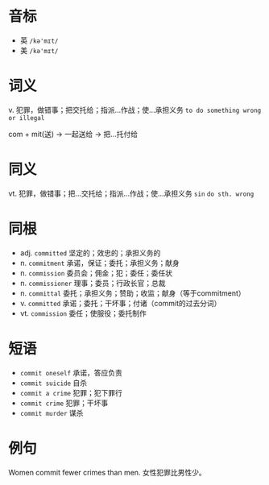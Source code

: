 # 音标

- 英 `/kə'mɪt/`
- 美 `/kə'mɪt/`

# 词义

v. 犯罪，做错事；把交托给；指派…作战；使…承担义务
`to do something wrong or illegal`



com + mit(送) → 一起送给 → 把…托付给

# 同义

vt. 犯罪，做错事；把...交托给；指派…作战；使…承担义务
`sin` `do sth. wrong`

# 同根

- adj. `committed` 坚定的；效忠的；承担义务的
- n. `commitment` 承诺，保证；委托；承担义务；献身
- n. `commission` 委员会；佣金；犯；委任；委任状
- n. `commissioner` 理事；委员；行政长官；总裁
- n. `committal` 委托；承担义务；赞助；收监；献身（等于commitment）
- v. `committed` 承诺；委托；干坏事；付诸（commit的过去分词）
- vt. `commission` 委任；使服役；委托制作

# 短语

- `commit oneself` 承诺，答应负责
- `commit suicide` 自杀
- `commit a crime` 犯罪；犯下罪行
- `commit crime` 犯罪；干坏事
- `commit murder` 谋杀

# 例句

Women commit fewer crimes than men.
女性犯罪比男性少。


